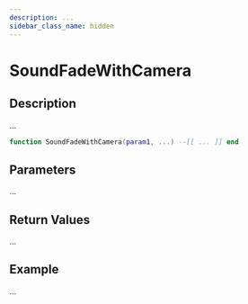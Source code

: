 ```yaml
---
description: ...
sidebar_class_name: hidden
---
```


# SoundFadeWithCamera

## Description

...

```lua
function SoundFadeWithCamera(param1, ...) --[[ ... ]] end
```

## Parameters

...

## Return Values

...

## Example

...

